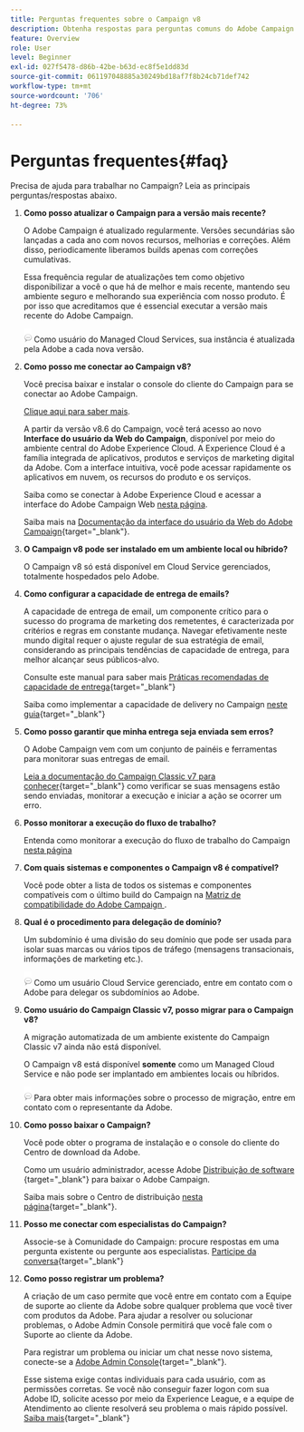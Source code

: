 ```yaml
---
title: Perguntas frequentes sobre o Campaign v8
description: Obtenha respostas para perguntas comuns do Adobe Campaign.
feature: Overview
role: User
level: Beginner
exl-id: 027f5478-d86b-42be-b63d-ec8f5e1dd83d
source-git-commit: 061197048885a30249bd18af7f8b24cb71def742
workflow-type: tm+mt
source-wordcount: '706'
ht-degree: 73%

---
```


# Perguntas frequentes{#faq}

Precisa de ajuda para trabalhar no Campaign? Leia as principais perguntas/respostas abaixo.

1. **Como posso atualizar o Campaign para a versão mais recente?**

   O Adobe Campaign é atualizado regularmente. Versões secundárias são lançadas a cada ano com novos recursos, melhorias e correções. Além disso, periodicamente liberamos builds apenas com correções cumulativas.

   Essa frequência regular de atualizações tem como objetivo disponibilizar a você o que há de melhor e mais recente, mantendo seu ambiente seguro e melhorando sua experiência com nosso produto. É por isso que acreditamos que é essencial executar a versão mais recente do Adobe Campaign.

   ![](../assets/do-not-localize/speech.png)  Como usuário do Managed Cloud Services, sua instância é atualizada pela Adobe a cada nova versão.

1. **Como posso me conectar ao Campaign v8?**

   Você precisa baixar e instalar o console do cliente do Campaign para se conectar ao Adobe Campaign.

   [Clique aqui para saber mais](connect.md).

   A partir da versão v8.6 do Campaign, você terá acesso ao novo **Interface do usuário da Web do Campaign**, disponível por meio do ambiente central do Adobe Experience Cloud. A Experience Cloud é a família integrada de aplicativos, produtos e serviços de marketing digital da Adobe. Com a interface intuitiva, você pode acessar rapidamente os aplicativos em nuvem, os recursos do produto e os serviços.

   Saiba como se conectar à Adobe Experience Cloud e acessar a interface do Adobe Campaign Web [nesta página](campaign-ui.md#ac-web-ui).

   Saiba mais na [Documentação da interface do usuário da Web do Adobe Campaign](https://experienceleague.adobe.com/en/docs/campaign-web/v8/campaign-web-home){target="_blank"}.
1. **O Campaign v8 pode ser instalado em um ambiente local ou híbrido?**

   O Campaign v8 só está disponível em Cloud Service gerenciados, totalmente hospedados pelo Adobe.

1. **Como configurar a capacidade de entrega de emails?**

   A capacidade de entrega de email, um componente crítico para o sucesso do programa de marketing dos remetentes, é caracterizada por critérios e regras em constante mudança. Navegar efetivamente neste mundo digital requer o ajuste regular de sua estratégia de email, considerando as principais tendências de capacidade de entrega, para melhor alcançar seus públicos-alvo.

   Consulte este manual para saber mais [Práticas recomendadas de capacidade de entrega](https://experienceleague.adobe.com/docs/deliverability-learn/deliverability-best-practice-guide/introduction.html?lang=pt-BR){target="_blank"}

   Saiba como implementar a capacidade de delivery no Campaign [neste guia](https://experienceleague.adobe.com/docs/deliverability-learn/deliverability-best-practice-guide/additional-resources/general-resources.html?lang=pt-BR){target="_blank"}

1. **Como posso garantir que minha entrega seja enviada sem erros?**

   O Adobe Campaign vem com um conjunto de painéis e ferramentas para monitorar suas entregas de email.

   [Leia a documentação do Campaign Classic v7 para conhecer](https://experienceleague.adobe.com/docs/campaign-classic/using/sending-messages/monitoring-deliveries/about-delivery-monitoring.html?lang=pt-BR){target="_blank"} como verificar se suas mensagens estão sendo enviadas, monitorar a execução e iniciar a ação se ocorrer um erro.

1. **Posso monitorar a execução do fluxo de trabalho?**

   Entenda como monitorar a execução do fluxo de trabalho do Campaign [nesta página](https://experienceleague.adobe.com/docs/campaign/automation/workflows/executing-a-workflow/start-a-workflow.html?lang=pt-BR)

1. **Com quais sistemas e componentes o Campaign v8 é compatível?**

   Você pode obter a lista de todos os sistemas e componentes compatíveis com o último build do Campaign na [Matriz de compatibilidade do Adobe Campaign ](compatibility-matrix.md).

1. **Qual é o procedimento para delegação de domínio?**

   Um subdomínio é uma divisão do seu domínio que pode ser usada para isolar suas marcas ou vários tipos de tráfego (mensagens transacionais, informações de marketing etc.).

   ![](../assets/do-not-localize/speech.png) Como um usuário Cloud Service gerenciado, entre em contato com o Adobe para delegar os subdomínios ao Adobe.

1. **Como usuário do Campaign Classic v7, posso migrar para o Campaign v8?**

   A migração automatizada de um ambiente existente do Campaign Classic v7 ainda não está disponível.

   O Campaign v8 está disponível **somente** como um Managed Cloud Service e não pode ser implantado em ambientes locais ou híbridos.

   ![](../assets/do-not-localize/speech.png) Para obter mais informações sobre o processo de migração, entre em contato com o representante da Adobe.

1. **Como posso baixar o Campaign?**

   Você pode obter o programa de instalação e o console do cliente do Centro de download da Adobe.

   Como um usuário administrador, acesse Adobe [Distribuição de software](https://experience.adobe.com/#/downloads/content/software-distribution/en/campaign.html) {target="_blank"} para baixar o Adobe Campaign.

   Saiba mais sobre o Centro de distribuição [nesta página](https://experienceleague.adobe.com/docs/experience-cloud/software-distribution/home.html?lang=pt-BR){target="_blank"}.

1. **Posso me conectar com especialistas do Campaign?**

   Associe-se à Comunidade do Campaign: procure respostas em uma pergunta existente ou pergunte aos especialistas. [Participe da conversa](https://experienceleaguecommunities.adobe.com/t5/adobe-campaign-classic/ct-p/adobe-campaign-classic-community){target="_blank"}


1. **Como posso registrar um problema?**

   A criação de um caso permite que você entre em contato com a Equipe de suporte ao cliente da Adobe sobre qualquer problema que você tiver com produtos da Adobe. Para ajudar a resolver ou solucionar problemas, o Adobe Admin Console permitirá que você fale com o Suporte ao cliente da Adobe.

   Para registrar um problema ou iniciar um chat nesse novo sistema, conecte-se a [Adobe Admin Console](https://adminConsole.adobe.com/overview){target="_blank"}.

   Esse sistema exige contas individuais para cada usuário, com as permissões corretas. Se você não conseguir fazer logon com sua Adobe ID, solicite acesso por meio da Experience League, e a equipe de Atendimento ao cliente resolverá seu problema o mais rápido possível. [Saiba mais](https://helpx.adobe.com/br/enterprise/admin-guide.html/enterprise/using/support-for-experience-cloud.ug.html){target="_blank"}
